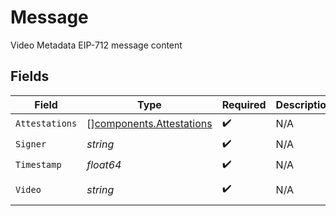 # Message

Video Metadata EIP-712 message content


## Fields

| Field                                                                | Type                                                                 | Required                                                             | Description                                                          | Example                                                              |
| -------------------------------------------------------------------- | -------------------------------------------------------------------- | -------------------------------------------------------------------- | -------------------------------------------------------------------- | -------------------------------------------------------------------- |
| `Attestations`                                                       | [][components.Attestations](../../models/components/attestations.md) | :heavy_check_mark:                                                   | N/A                                                                  |                                                                      |
| `Signer`                                                             | *string*                                                             | :heavy_check_mark:                                                   | N/A                                                                  | 1311768467294899700                                                  |
| `Timestamp`                                                          | *float64*                                                            | :heavy_check_mark:                                                   | N/A                                                                  | 1587667174725                                                        |
| `Video`                                                              | *string*                                                             | :heavy_check_mark:                                                   | N/A                                                                  | 5b9e63bb-6fd0-4bea-aff2-cc5d4eb9cad0                                 |